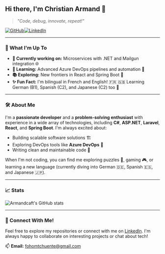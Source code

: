 ## Hi there, I'm Christian Armand 👋

> *"Code, debug, innovate, repeat!"*

[![GitHub](https://img.shields.io/badge/Armandcaft-grey?logo=github&logoColor=f5f5f5)](https://github.com/Armandcaft)[![LinkedIn](https://img.shields.io/badge/in-Christian_Armand-blue??style=for-the-badge&labelColor=blue&logoColor=white)](https://www.linkedin.com/in/christian-armand-tchuente-2093461b6/)

---

### 🚀 What I'm Up To

- **🔭 Currently working on:** Microservices with .NET and Mailgun integration 🌐
- **🌱 Learning:** Advanced Azure DevOps pipelines and automation 🤖
- **📚 Exploring:** New frontiers in React and Spring Boot 🚀
- **✨ Fun Fact:** I'm bilingual in French and English! 🇫🇷 🇬🇧 Learning German (B1), Spanish (C2), and Japanese (C2) too 🎌

---

### 🛠️ About Me

I'm a **passionate developer** and a **problem-solving enthusiast** with experience in a wide array of technologies, including **C#**, **ASP.NET**, **Laravel**, **React**, and **Spring Boot**. I'm always excited about:

- Building scalable software solutions 🏗️
- Exploring DevOps tools like **Azure DevOps** 🚀
- Writing clean and maintainable code 📜

When I'm not coding, you can find me exploring puzzles 🧩, gaming 🎮, or learning a new language (currently diving into German 🇩🇪, Spanish 🇪🇸, and Japanese 🇯🇵).

---

### 📈 Stats

![Armandcaft's GitHub stats](https://github-readme-stats.vercel.app/api?username=Armandcaft&show_icons=true&theme=dracula)

---

### 🌟 Connect With Me!

Feel free to explore my repositories or connect with me on [LinkedIn](https://www.linkedin.com/in/christian-armand-tchuente-2093461b6/). I'm always happy to collaborate on interesting projects or chat about tech!

📫 **Email:** [fohomtchuente@gmail.com](mailto:fohomtchuente@gmail.com)
